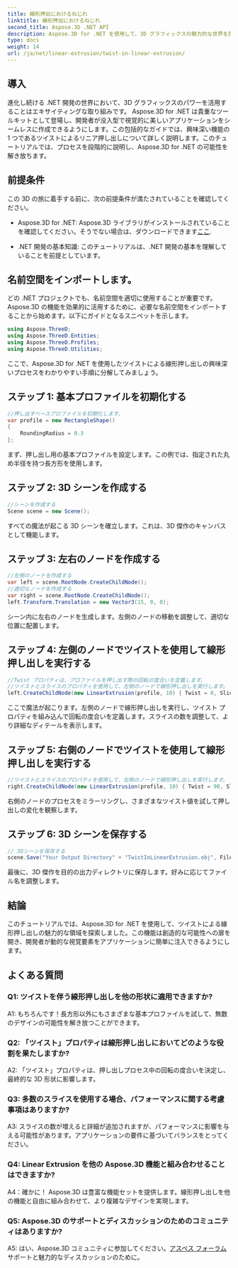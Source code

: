 ```yaml
---
title: 線形押出におけるねじれ
linktitle: 線形押出におけるねじれ
second_title: Aspose.3D .NET API
description: Aspose.3D for .NET を使用して、3D グラフィックスの魅力的な世界を探索してください。ツイストを使用した線形押し出しを段階的に学習します。
type: docs
weight: 14
url: /ja/net/linear-extrusion/twist-in-linear-extrusion/
---
```

## 導入

進化し続ける .NET 開発の世界において、3D グラフィックスのパワーを活用することはエキサイティングな取り組みです。 Aspose.3D for .NET は貴重なツールキットとして登場し、開発者が没入型で視覚的に美しいアプリケーションをシームレスに作成できるようにします。この包括的なガイドでは、興味深い機能の 1 つであるツイストによるリニア押し出しについて詳しく説明します。このチュートリアルでは、プロセスを段階的に説明し、Aspose.3D for .NET の可能性を解き放ちます。

## 前提条件

この 3D の旅に着手する前に、次の前提条件が満たされていることを確認してください。

-  Aspose.3D for .NET: Aspose.3D ライブラリがインストールされていることを確認してください。そうでない場合は、ダウンロードできます[ここ](https://releases.aspose.com/3d/net/).

- .NET 開発の基本知識: このチュートリアルは、.NET 開発の基本を理解していることを前提としています。

## 名前空間をインポートします。

どの .NET プロジェクトでも、名前空間を適切に使用することが重要です。 Aspose.3D の機能を効果的に活用するために、必要な名前空間をインポートすることから始めます。以下にガイドとなるスニペットを示します。

```csharp
using Aspose.ThreeD;
using Aspose.ThreeD.Entities;
using Aspose.ThreeD.Profiles;
using Aspose.ThreeD.Utilities;
```

ここで、Aspose.3D for .NET を使用したツイストによる線形押し出しの興味深いプロセスをわかりやすい手順に分解してみましょう。

## ステップ 1: 基本プロファイルを初期化する

```csharp
//押し出すベースプロファイルを初期化します。
var profile = new RectangleShape()
{
    RoundingRadius = 0.3
};
```

まず、押し出し用の基本プロファイルを設定します。この例では、指定された丸め半径を持つ長方形を使用します。

## ステップ 2: 3D シーンを作成する

```csharp
//シーンを作成する
Scene scene = new Scene();
```

すべての魔法が起こる 3D シーンを確立します。これは、3D 傑作のキャンバスとして機能します。

## ステップ 3: 左右のノードを作成する

```csharp
//左側のノードを作成する
var left = scene.RootNode.CreateChildNode();
//適切なノードを作成する
var right = scene.RootNode.CreateChildNode();
left.Transform.Translation = new Vector3(15, 0, 0);
```

シーン内に左右のノードを生成します。左側のノードの移動を調整して、適切な位置に配置します。

## ステップ 4: 左側のノードでツイストを使用して線形押し出しを実行する

```csharp
//Twist プロパティは、プロファイルを押し出す際の回転の度合いを定義します。
//ツイストとスライスのプロパティを使用して、左側のノードで線形押し出しを実行します。
left.CreateChildNode(new LinearExtrusion(profile, 10) { Twist = 0, Slices = 100 });
```

ここで魔法が起こります。左側のノードで線形押し出しを実行し、ツイスト プロパティを組み込んで回転の度合いを定義します。スライスの数を調整して、より詳細なディテールを表示します。

## ステップ 5: 右側のノードでツイストを使用して線形押し出しを実行する

```csharp
//ツイストとスライスのプロパティを使用して、右側のノードで線形押し出しを実行します。
right.CreateChildNode(new LinearExtrusion(profile, 10) { Twist = 90, Slices = 100 });
```

右側のノードのプロセスをミラーリングし、さまざまなツイスト値を試して押し出しの変化を観察します。

## ステップ 6: 3D シーンを保存する

```csharp
// 3Dシーンを保存する
scene.Save("Your Output Directory" + "TwistInLinearExtrusion.obj", FileFormat.WavefrontOBJ);
```

最後に、3D 傑作を目的の出力ディレクトリに保存します。好みに応じてファイル名を調整します。

## 結論

このチュートリアルでは、Aspose.3D for .NET を使用して、ツイストによる線形押し出しの魅力的な領域を探索しました。この機能は創造的な可能性への扉を開き、開発者が動的な視覚要素をアプリケーションに簡単に注入できるようにします。

## よくある質問

### Q1: ツイストを伴う線形押し出しを他の形状に適用できますか?

A1: もちろんです！長方形以外にもさまざまな基本プロファイルを試して、無数のデザインの可能性を解き放つことができます。

### Q2: 「ツイスト」プロパティは線形押し出しにおいてどのような役割を果たしますか?

A2: 「ツイスト」プロパティは、押し出しプロセス中の回転の度合いを決定し、最終的な 3D 形状に影響します。

### Q3: 多数のスライスを使用する場合、パフォーマンスに関する考慮事項はありますか?

A3: スライスの数が増えると詳細が追加されますが、パフォーマンスに影響を与える可能性があります。アプリケーションの要件に基づいてバランスをとってください。

### Q4: Linear Extrusion を他の Aspose.3D 機能と組み合わせることはできますか?

A4：確かに！ Aspose.3D は豊富な機能セットを提供します。線形押し出しを他の機能と自由に組み合わせて、より複雑なデザインを実現します。

### Q5: Aspose.3D のサポートとディスカッションのためのコミュニティはありますか?

 A5: はい、Aspose.3D コミュニティに参加してください。[アスペス フォーラム](https://forum.aspose.com/c/3d/18)サポートと魅力的なディスカッションのために。
